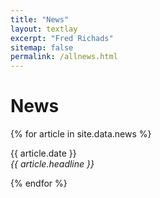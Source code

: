 ```yaml
---
title: "News"
layout: textlay
excerpt: "Fred Richads"
sitemap: false
permalink: /allnews.html
---
```


# News

{% for article in site.data.news %}
<p>{{ article.date }} <br>
<em>{{ article.headline }}</em></p>
{% endfor %}
<br>
<br>
